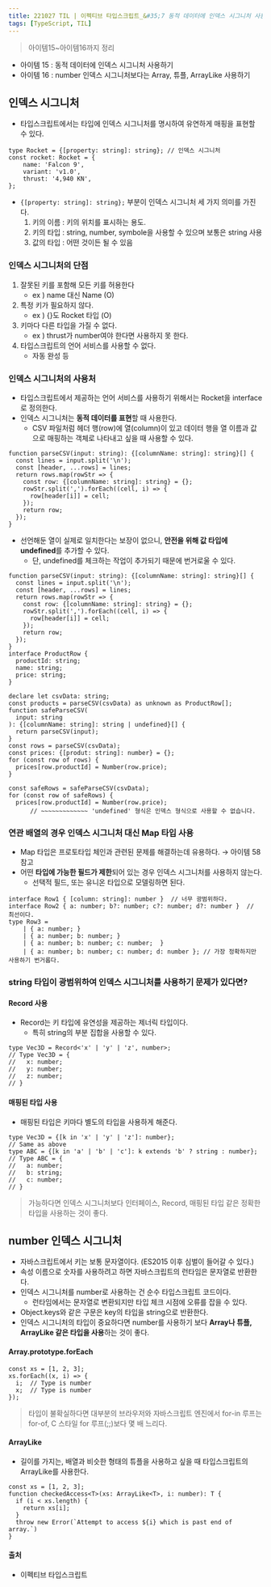 ```yaml
---
title: 221027 TIL | 이펙티브 타입스크립트_&#35;7 동적 데이터에 인덱스 시그니처 사용하기 등
tags: [TypeScript, TIL]
---
```


> 아이템15~아이템16까지 정리
> 
- 아이템 15 : 동적 데이터에 인덱스 시그니처 사용하기
- 아이템 16 : number 인덱스 시그니처보다는 Array, 튜플, ArrayLike 사용하기

## 인덱스 시그니처

- 타입스크립트에서는 타입에 인덱스 시그니처를 명시하여 유연하게 매핑을 표현할 수 있다.

```tsx
type Rocket = {[property: string]: string}; // 인덱스 시그니처
const rocket: Rocket = {
	name: 'Falcon 9',
	variant: 'v1.0',
	thrust: '4,940 KN',
}; 
```

- `{[property: string]: string};` 부분이 인덱스 시그니처 세 가지 의미를 가진다.
    1. 키의 이름 : 키의 위치를 표시하는 용도.
    2. 키의 타입 : string, number, symbole을 사용할 수 있으며 보통은 string 사용
    3. 값의 타입 : 어떤 것이든 될 수 있음

### 인덱스 시그니처의 단점

1. 잘못된 키를 포함해 모든 키를 허용한다 
    - ex ) name 대신 Name (O)
2. 특정 키가 필요하지 않다.
    - ex ) {}도 Rocket 타입 (O)
3. 키마다 다른 타입을 가질 수 없다. 
    - ex ) thrust가 number여야 한다면 사용하지 못 한다.
4. 타입스크립트의 언어 서비스를 사용할 수 없다. 
    - 자동 완성 등

### 인덱스 시그니처의 사용처

- 타입스크립트에서 제공하는 언어 서비스를 사용하기 위해서는 Rocket을 interface로 정의한다.
- 인덱스 시그니처는 **동적 데이터를 표현**할 때 사용한다.
    - CSV 파일처럼 헤더 행(row)에 열(column)이 있고 데이터 행을 열 이름과 값으로 매핑하는 객체로 나타내고 싶을 때 사용할 수 있다.

```tsx
function parseCSV(input: string): {[columnName: string]: string}[] {
  const lines = input.split('\n');
  const [header, ...rows] = lines;
  return rows.map(rowStr => {
    const row: {[columnName: string]: string} = {};
    rowStr.split(',').forEach((cell, i) => {
      row[header[i]] = cell;
    });
    return row;
  });
}
```

- 선언해둔 열이 실제로 일치한다는 보장이 없으니, **안전을 위해 값 타입에 undefined**를 추가할 수 있다.
    - 단, undefined를 체크하는 작업이 추가되기 때문에 번거로울 수 있다.

```tsx
function parseCSV(input: string): {[columnName: string]: string}[] {
  const lines = input.split('\n');
  const [header, ...rows] = lines;
  return rows.map(rowStr => {
    const row: {[columnName: string]: string} = {};
    rowStr.split(',').forEach((cell, i) => {
      row[header[i]] = cell;
    });
    return row;
  });
}
interface ProductRow {
  productId: string;
  name: string;
  price: string;
}

declare let csvData: string;
const products = parseCSV(csvData) as unknown as ProductRow[];
function safeParseCSV(
  input: string
): {[columnName: string]: string | undefined}[] {
  return parseCSV(input);
}
const rows = parseCSV(csvData);
const prices: {[produt: string]: number} = {};
for (const row of rows) {
  prices[row.productId] = Number(row.price);
}

const safeRows = safeParseCSV(csvData);
for (const row of safeRows) {
  prices[row.productId] = Number(row.price);
      // ~~~~~~~~~~~~~ 'undefined' 형식은 인덱스 형식으로 사용할 수 없습니다.
```

### 연관 배열의 경우 인덱스 시그니처 대신 Map 타입 사용

- Map 타입은 프로토타입 체인과 관련된 문제를 해결하는데 유용하다. → 아이템 58 참고
- 어떤 **타입에 가능한 필드가 제한**되어 있는 경우 인덱스 시그니처를 사용하지 않는다.
    - 선택적 필드, 또는 유니온 타입으로 모델링하면 된다.

```tsx
interface Row1 { [column: string]: number }  // 너무 광범위하다.
interface Row2 { a: number; b?: number; c?: number; d?: number }  // 최선이다.
type Row3 =
    | { a: number; }
    | { a: number; b: number; }
    | { a: number; b: number; c: number;  }
    | { a: number; b: number; c: number; d: number }; // 가장 정확하지만 사용하기 번거롭다.
```

### string 타입이 광범위하여 인덱스 시그니처를 사용하기 문제가 있다면?

#### Record 사용

- Record는 키 타입에 유연성을 제공하는 제너릭 타입이다.
    - 특히 string의 부분 집합을 사용할 수 있다.

```tsx
type Vec3D = Record<'x' | 'y' | 'z', number>;
// Type Vec3D = {
//   x: number;
//   y: number;
//   z: number;
// }
```

#### 매핑된 타입 사용

- 매핑된 타입은 키마다 별도의 타입을 사용하게 해준다.

```tsx
type Vec3D = {[k in 'x' | 'y' | 'z']: number};
// Same as above
type ABC = {[k in 'a' | 'b' | 'c']: k extends 'b' ? string : number};
// Type ABC = {
//   a: number;
//   b: string;
//   c: number;
// }
```

> 가능하다면 인덱스 시그니처보다 인터페이스, Record, 매핑된 타입 같은 정확한 타입을 사용하는 것이 좋다.
> 

## number 인덱스 시그니처

- 자바스크립트에서 키는 보통 문자열이다. (ES2015 이후 심벌이 들어갈 수 있다.)
- 속성 이름으로 숫자를 사용하려고 하면 자바스크립트의 런타임은 문자열로 반환한다.
- 인덱스 시그니처를 number로 사용하는 건 순수 타입스크립트 코드이다.
    - 런타임에서는 문자열로 변환되지만 타입 체크 시점에 오류를 잡을 수 있다.
- Object.keys와 같은 구문은 key의 타입을 string으로 반환한다.
- 인덱스 시그니처의 타입이 중요하다면 number를 사용하기 보다 **Array나 튜플, ArrayLike 같은 타입을 사용**하는 것이 좋다.

#### Array.prototype.forEach

```tsx
const xs = [1, 2, 3];
xs.forEach((x, i) => {
  i;  // Type is number
  x;  // Type is number
});
```

> 타입이 불확실하다면 대부분의 브라우저와 자바스크립트 엔진에서 for-in 루프는 for-of, C 스타일 for 루프(;;)보다 몇 배 느리다.
> 

#### ArrayLike

- 길이를 가지는, 배열과 비슷한 형태의 튜플을 사용하고 싶을 때 타입스크립트의 ArrayLike를 사용한다.

```tsx
const xs = [1, 2, 3];
function checkedAccess<T>(xs: ArrayLike<T>, i: number): T {
  if (i < xs.length) {
    return xs[i];
  }
  throw new Error(`Attempt to access ${i} which is past end of array.`)
}
```



#### 출처
- 이펙티브 타입스크립트